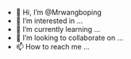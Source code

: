 - 👋 Hi, I’m @Mrwangboping
- 👀 I’m interested in ...
- 🌱 I’m currently learning ...
- 💞️ I’m looking to collaborate on ...
- 📫 How to reach me ...

<!---
Mrwangboping/Mrwangboping is a ✨ special ✨ repository because its `README.md` (this file) appears on your GitHub profile.
You can click the Preview link to take a look at your changes.
--->
